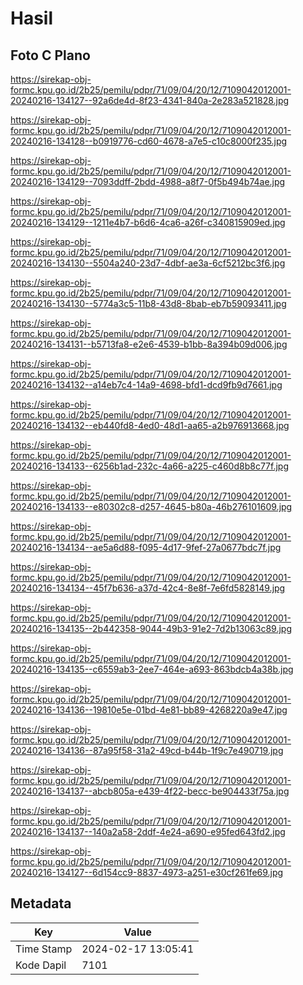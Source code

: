 # Hasil

## Foto C Plano

https://sirekap-obj-formc.kpu.go.id/2b25/pemilu/pdpr/71/09/04/20/12/7109042012001-20240216-134127--92a6de4d-8f23-4341-840a-2e283a521828.jpg

https://sirekap-obj-formc.kpu.go.id/2b25/pemilu/pdpr/71/09/04/20/12/7109042012001-20240216-134128--b0919776-cd60-4678-a7e5-c10c8000f235.jpg

https://sirekap-obj-formc.kpu.go.id/2b25/pemilu/pdpr/71/09/04/20/12/7109042012001-20240216-134129--7093ddff-2bdd-4988-a8f7-0f5b494b74ae.jpg

https://sirekap-obj-formc.kpu.go.id/2b25/pemilu/pdpr/71/09/04/20/12/7109042012001-20240216-134129--1211e4b7-b6d6-4ca6-a26f-c340815909ed.jpg

https://sirekap-obj-formc.kpu.go.id/2b25/pemilu/pdpr/71/09/04/20/12/7109042012001-20240216-134130--5504a240-23d7-4dbf-ae3a-6cf5212bc3f6.jpg

https://sirekap-obj-formc.kpu.go.id/2b25/pemilu/pdpr/71/09/04/20/12/7109042012001-20240216-134130--5774a3c5-11b8-43d8-8bab-eb7b59093411.jpg

https://sirekap-obj-formc.kpu.go.id/2b25/pemilu/pdpr/71/09/04/20/12/7109042012001-20240216-134131--b5713fa8-e2e6-4539-b1bb-8a394b09d006.jpg

https://sirekap-obj-formc.kpu.go.id/2b25/pemilu/pdpr/71/09/04/20/12/7109042012001-20240216-134132--a14eb7c4-14a9-4698-bfd1-dcd9fb9d7661.jpg

https://sirekap-obj-formc.kpu.go.id/2b25/pemilu/pdpr/71/09/04/20/12/7109042012001-20240216-134132--eb440fd8-4ed0-48d1-aa65-a2b976913668.jpg

https://sirekap-obj-formc.kpu.go.id/2b25/pemilu/pdpr/71/09/04/20/12/7109042012001-20240216-134133--6256b1ad-232c-4a66-a225-c460d8b8c77f.jpg

https://sirekap-obj-formc.kpu.go.id/2b25/pemilu/pdpr/71/09/04/20/12/7109042012001-20240216-134133--e80302c8-d257-4645-b80a-46b276101609.jpg

https://sirekap-obj-formc.kpu.go.id/2b25/pemilu/pdpr/71/09/04/20/12/7109042012001-20240216-134134--ae5a6d88-f095-4d17-9fef-27a0677bdc7f.jpg

https://sirekap-obj-formc.kpu.go.id/2b25/pemilu/pdpr/71/09/04/20/12/7109042012001-20240216-134134--45f7b636-a37d-42c4-8e8f-7e6fd5828149.jpg

https://sirekap-obj-formc.kpu.go.id/2b25/pemilu/pdpr/71/09/04/20/12/7109042012001-20240216-134135--2b442358-9044-49b3-91e2-7d2b13063c89.jpg

https://sirekap-obj-formc.kpu.go.id/2b25/pemilu/pdpr/71/09/04/20/12/7109042012001-20240216-134135--c6559ab3-2ee7-464e-a693-863bdcb4a38b.jpg

https://sirekap-obj-formc.kpu.go.id/2b25/pemilu/pdpr/71/09/04/20/12/7109042012001-20240216-134136--19810e5e-01bd-4e81-bb89-4268220a9e47.jpg

https://sirekap-obj-formc.kpu.go.id/2b25/pemilu/pdpr/71/09/04/20/12/7109042012001-20240216-134136--87a95f58-31a2-49cd-b44b-1f9c7e490719.jpg

https://sirekap-obj-formc.kpu.go.id/2b25/pemilu/pdpr/71/09/04/20/12/7109042012001-20240216-134137--abcb805a-e439-4f22-becc-be904433f75a.jpg

https://sirekap-obj-formc.kpu.go.id/2b25/pemilu/pdpr/71/09/04/20/12/7109042012001-20240216-134137--140a2a58-2ddf-4e24-a690-e95fed643fd2.jpg

https://sirekap-obj-formc.kpu.go.id/2b25/pemilu/pdpr/71/09/04/20/12/7109042012001-20240216-134127--6d154cc9-8837-4973-a251-e30cf261fe69.jpg


## Metadata

| Key        | Value               |
| ---------- | ------------------- |
| Time Stamp | 2024-02-17 13:05:41 |
| Kode Dapil | 7101                |



